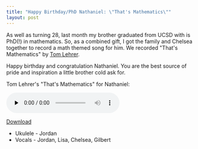 ```yaml
---
title: "Happy Birthday/PhD Nathaniel: \"That's Mathematics\""
layout: post
---
```


As well as turning 28, last month my brother graduated from UCSD with is PhD(!) in mathematics. So, as a combined gift, I got the family and Chelsea together to record a math themed song for him. We recorded "That's Mathematics" by <a href="http://en.wikipedia.org/wiki/Tom_Lehrer">Tom Lehrer</a>.

Happy birthday and congratulation Nathaniel. You are the best source of pride and inspiration a little brother cold ask for.

Tom Lehrer's "That's Mathematics" for Nathaniel:

<audio id="wp_mep_23" src="http://blog.classicalcode.com/wp-content/uploads/2009/06/Thats-Mathematics.mp3" type="audio/mp3"    controls="controls" preload="none"  ></audio>

<a href="http://blog.classicalcode.com/wp-content/uploads/2009/06/Thats-Mathematics.mp3">Download</a>
<ul>
	<li>Ukulele - Jordan</li>
	<li>Vocals - Jordan, Lisa, Chelsea, Gilbert</li>
</ul>
